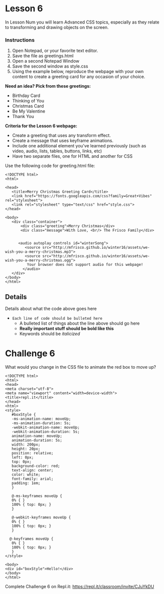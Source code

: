 # Lesson 6

In Lesson Num you will learn Advanced CSS topics, especially as they relate to transforming and drawing objects on the screen.

### Instructions
1. Open Notepad, or your favorite text editor.
2. Save the file as greetings.html
3. Open a second Notepad Window
4. Save the second window as style.css
5. Using the example below, reproduce the webpage with your own content to create a greeting card for any occasion of your choice.

**Need an idea?  Pick from these greetings:**
* Birthday Card
* Thinking of You
* Christmas Card
* Be My Valentine
* Thank You

**Criteria for the Lesson 6 webpage:**
* Create a greeting that uses any transform effect.
* Create a message that uses keyframe animations.
* Include one additional element you've learned previously (such as video, audio, lists, tables, buttons, links, etc)
* Have two separate files, one for HTML and another for CSS

Use the following code for greeting.html file:
```HTML5
<!DOCTYPE html>
<html>

<head>
   <title>Merry Christmas Greeting Card</title>
   <link href="https://fonts.googleapis.com/css?family=Great+Vibes" rel="stylesheet">
   <link rel="stylesheet" type="text/css" href="style.css">
</head>

<body>
   <div class="container">
	   <div class="greeting">Merry Christmas</div>
	   <div class="message">With Love, <br/> The Frisco Family</div>

	
      <audio autoplay controls id="winterSong"> 
         <source src="http://mfrisco.github.io/winter16/assets/we-wish-you-a-merry-christmas.mp3">
         <source src="http://mfrisco.github.io/winter16/assets/we-wish-you-a-merry-christmas.ogg">
	      Your browser does not support audio for this webpage!
		</audio>
   </div>
</body>
</html>
```

## Details
Details about what the code above goes here

* `Each line of code should be bulleted here`
    * A bulleted list of things about the line above should go here
    * **Really important stuff should be bold like this**
    * Keywords should be *italicized*


# Challenge 6

 What would you change in the CSS file to animate the red box to move up? 

```HTML5
<!DOCTYPE html>
<html>
<head>
<meta charset="utf-8">
<meta name="viewport" content="width=device-width">
<title>repl.it</title>
</head>
<html>
<style>
   #boxStyle {
   -ms-animation-name: moveUp;
   -ms-animation-duration: 5s;
   -webkit-animation-name: moveUp;
   -webkit-animation-duration: 5s;
   animation-name: moveUp;
   animation-duration: 5s;
   width: 200px;
   height: 20px;
   position: relative;
   left: 0px;
   top: 0px;
   background-color: red;
   text-align: center;
   color: white;
   font-family: arial;
   padding: 1em;
   }

   @-ms-keyframes moveUp {
   0% { }
   100% { top: 0px; }
   }
   
   @-webkit-keyframes moveUp {
   0% { }
   100% { top: 0px; }
   }
   
  @-keyframes moveUp {
   0% { }
   100% { top: 0px; }
   }
</style>

<body>
<div id="boxStyle">Hello!</div>
</body>
</html>
```

Complete Challenge 6 on Repl.it: https://repl.it/classroom/invite/CJuYkDU
